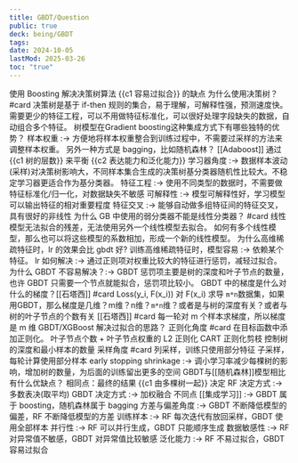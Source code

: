 ```yaml
---
title: GBDT/Question
public: true
deck: being/GBDT
tags:
date: 2024-10-05
lastMod: 2025-03-26
toc: "true"
---
```



使用 Boosting 解决决策树算法 {{c1 容易过拟合}} 的缺点
为什么使用决策树？ #card
决策树是基于 if-then 规则的集合，易于理解，可解释性强，预测速度快。
需要更少的特征工程，可以不用做特征标准化，可以很好处理字段缺失的数据，自动组合多个特征。
树模型在Gradient boosting这种集成方式下有哪些独特的优势？
样本权重 :-> 方便地将样本权重整合到训练过程中，不需要过采样的方法来调整样本权重。
另外一种方式是 bagging，比如随机森林？
[[Adaboost]]
通过 {{c1 树的层数}} 来平衡 {{c2 表达能力和泛化能力}}
学习器角度 :-> 数据样本波动(采样)对决策树影响大，不同样本集合生成的决策树基分类器随机性比较大。不稳定学习器更适合作为基分类器。
特征工程 :-> 使用不同类型的数据时，不需要做特征标准化/归一化，对数据缺失不敏感
可解释性 :-> 模型可解释性好，学习模型可以输出特征的相对重要程度
特征交叉 :-> 能够自动做多组特征间的特征交叉，具有很好的非线性
为什么 GB 中使用的弱分类器不能是线性分类器？ #card
线性模型无法拟合的残差，无法使用另外一个线性模型去拟合。
如何有多个线性模型，那么也可以将这些模型的系数相加，形成一个新的线性模型。
为什么高维稀疏特征时，lr 的效果会比 gbdt 好?
训练高维稀疏特征时，模型容易 :-> 依赖某个特征。
lr 如何解决 :-> 通过正则项对权重比较大的特征进行惩罚，减轻过拟合。
为什么 GBDT 不容易解决？:-> GBDT 惩罚项主要是树的深度和叶子节点的数量，也许 GBDT 只需要一个节点就能拟合，惩罚项比较小。
GBDT 中的梯度是什么对什么的梯度？[[石塔西]] #card
Loss(y_i, F(x_i)) 对 F(x_i) 求导
`m*n`数据集，如果用GBDT，那么梯度是几维？m维？n维？`m*n`维？或者是与树的深度有关？或者与树的叶子节点的个数有关 [[石塔西]] #card
每一轮对 m 个样本求梯度，所以梯度是 m 维
GBDT/XGBoost 解决过拟合的思路？
正则化角度  #card
在目标函数中添加正则化。
叶子节点个数 + 叶子节点权重的 L2 正则化
CART 正则化剪枝
控制树的深度和最小样本的数量
采样角度 #card
列采样，训练只使用部分特征
子采样，每轮计算使用部分样本
early stopping
shrinkage :-> 调小学习率减少每棵树的影响，增加树的数量，为后面的训练留出更多的空间
GBDT与[[随机森林]]模型相比有什么优缺点？
相同点：最终的结果 {{c1 由多棵树一起}} 决定
RF 决定方式 :-> 多数表决(取平均)
GBDT 决定方式 :-> 加权融合
不同点
[[集成学习]] :-> GBDT 属于 boosting，随机森林属于 bagging
方差与偏差角度 :-> GBDT 不断降低模型的偏差，RF 不断降低模型的方差
训练样本 :-> RF 每次迭代有放回采样，GBDT 使用全部样本
并行性 :-> RF 可以并行生成，GBDT 只能顺序生成
数据敏感性 :-> RF 对异常值不敏感，GBDT 对异常值比较敏感
泛化能力 :-> RF 不易过拟合，GBDT 容易过拟合
